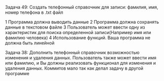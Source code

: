 Задача 49: Создать телефонный справочник для записи: фамилия, имя, номер телефона в .txt файл

1 Программа должна выводить данные
2 Программа должна сохранять данные в текстовом файле
3 Пользователь может ввести одну из характеристик для поиска определенной записи(Например имя или фамилию человека)
4 Использование функций. Ваша программа не должна быть линейной


Задача 38: Дополнить телефонный справочник возможностью изменения и удаления данных. Пользователь также может ввести имя или фамилию, и Вы должны реализовать функционал для изменения и удаления данных.
Коммитов мало так как делал задачу в другой программе
